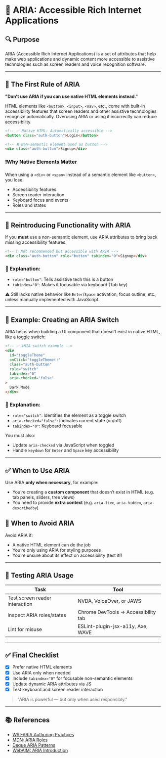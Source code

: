 # 🎯 ARIA: Accessible Rich Internet Applications

## 🔍 Purpose
ARIA (Accessible Rich Internet Applications) is a set of attributes that help make web applications and dynamic content more accessible to assistive technologies such as screen readers and voice recognition software.

---

## 🚫 The First Rule of ARIA
**"Don't use ARIA if you can use native HTML elements instead."**

HTML elements like `<button>`, `<input>`, `<nav>`, etc., come with built-in accessibility features that screen readers and other assistive technologies recognize automatically. Overusing ARIA or using it incorrectly can reduce accessibility.

```html
<!-- ✅ Native HTML: Automatically accessible -->
<button class="auth-button">Login</button>

<!-- ❌ Non-semantic element used as button -->
<div class="auth-button">Signup</div>
```

### ❗Why Native Elements Matter
When using a `<div>` or `<span>` instead of a semantic element like `<button>`, you lose:
- Accessibility features
- Screen reader interaction
- Keyboard focus and events
- Roles and states

---

## 🧩 Reintroducing Functionality with ARIA
If you **must** use a non-semantic element, use ARIA attributes to bring back missing accessibility features.

```html
<!-- 🚫 Not recommended but accessible with ARIA -->
<div class="auth-button" role="button" tabindex="0">Signup</div>
```

### 🔑 Explanation:
- `role="button"`: Tells assistive tech this is a button
- `tabindex="0"`: Makes it focusable via keyboard (Tab key)

⚠️ Still lacks native behavior like `Enter`/`Space` activation, focus outline, etc., unless manually implemented with JavaScript.

---

## 🔄 Example: Creating an ARIA Switch
ARIA helps when building a UI component that doesn't exist in native HTML, like a toggle switch:

```html
<!-- ✅ ARIA switch example -->
<div
  id="toggleTheme"
  onClick="toggleTheme()"
  class="auth-button"
  role="switch"
  tabindex="0"
  aria-checked="false"
>
  Dark Mode
</div>
```

### 🧠 Explanation:
- `role="switch"`: Identifies the element as a toggle switch
- `aria-checked="false"`: Indicates current state (on/off)
- `tabindex="0"`: Keyboard focusable

You must also:
- Update `aria-checked` via JavaScript when toggled
- Handle `keydown` for `Enter` and `Space` key accessibility

---

## ✅ When to Use ARIA
Use ARIA **only when necessary**, for example:
- You’re creating a **custom component** that doesn’t exist in HTML (e.g. tab panels, sliders, tree views)
- You need to provide **extra context** (e.g. `aria-live`, `aria-hidden`, `aria-describedby`)

## 🚫 When to Avoid ARIA
Avoid ARIA if:
- A native HTML element can do the job
- You’re only using ARIA for styling purposes
- You’re unsure about its effect on accessibility (test it!)

---

## 🧪 Testing ARIA Usage
| Task                            | Tool                              |
|---------------------------------|------------------------------------|
| Test screen reader interaction | NVDA, VoiceOver, or JAWS          |
| Inspect ARIA roles/states      | Chrome DevTools → Accessibility tab |
| Lint for misuse                | ESLint-plugin-jsx-a11y, Axe, WAVE |

---

## ✅ Final Checklist
- [x] Prefer native HTML elements
- [x] Use ARIA only when needed
- [x] Include `tabindex="0"` for focusable non-semantic elements
- [x] Update dynamic ARIA attributes via JS
- [x] Test keyboard and screen reader interaction

> "ARIA is powerful — but only when used responsibly."

---

## 📚 References
- [WAI-ARIA Authoring Practices](https://www.w3.org/WAI/ARIA/apg/)
- [MDN: ARIA Roles](https://developer.mozilla.org/en-US/docs/Web/Accessibility/ARIA/Roles)
- [Deque ARIA Patterns](https://www.deque.com/blog/aria-patterns-to-avoid/) 
- [WebAIM: ARIA Introduction](https://webaim.org/techniques/aria/)
